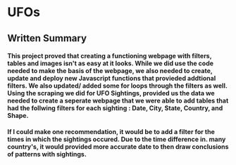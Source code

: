 # UFOs
## Written Summary
  #### This project proved that creating a functioning webpage with filters, tables and images isn't as easy at it looks. While we did use the code needed to make the basis of the webpage, we also needed to create, update and deploy new Javascript functions that provieded addtional filters. We also updated/ added some for loops through the filters as well. Using the scraping we did for UFO Sightings, provided us the data we needed to create a seperate webpage that we were able to add tables that had the follwing filters for each sighting : Date, City, State, Country, and Shape. 
 #### If I could make one recommendation, it would be to add a filter for the times in which the sightings occured. Due to the time difference in. many country's, it would provided more accurate date to then draw conclusions of patterns with sightings. 
